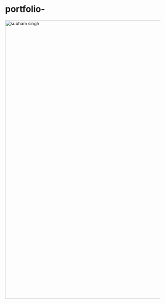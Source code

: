 # portfolio-
 <html>  
<body>
    <img src="https://media3.giphy.com/media/kz6cm1kKle2MYkHtJF/giphy.gif" alt="subham singh" width="900px" >
   
</body>
</html>
